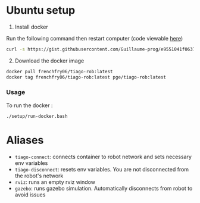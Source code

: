 # Ubuntu setup

1. Install docker

Run the following command then restart computer (code viewable [here](https://gist.github.com/Guillaume-prog/e9551041f0637e4452c93c98dd96f85b))

```bash
curl -s https://gist.githubusercontent.com/Guillaume-prog/e9551041f0637e4452c93c98dd96f85b/raw/docker-install.bash?_=$(uuidgen) \ | sudo bash
```

2. Download the docker image

```bash
docker pull frenchfry06/tiago-rob:latest
docker tag frenchfry06/tiago-rob:latest pge/tiago-rob:latest 
```

### Usage

To run the docker : 
```bash
./setup/run-docker.bash
```

# Aliases

- `tiago-connect`: connects container to robot network and sets necessary env variables
- `tiago-disconnect`: resets env variables. You are not disconnected from the robot's network
- `rviz`: runs an empty rviz window
- `gazebo`: runs gazebo simulation. Automatically disconnects from robot to avoid issues